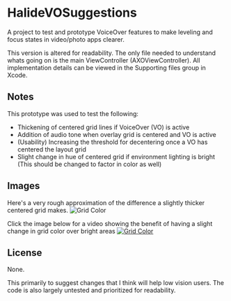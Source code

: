 HalideVOSuggestions
===


A project to test and prototype VoiceOver features to make leveling and focus states in video/photo apps clearer.

This version is altered for readability. The only file needed to understand whats going on is the main ViewController (AXOViewController). All implementation details can be viewed in the Supporting files group in Xcode.

## Notes

This prototype was used to test the following:

- Thickening of centered grid lines if VoiceOver (VO) is active
- Addition of audio tone when overlay grid is centered and VO is active
- (Usability) Increasing the threshold for decentering once a VO has centered the layout grid
- Slight change in hue of centered grid if environment lighting is bright (This should be changed to factor in color as well)

## Images

Here's a very rough approximation of the difference a slightly thicker centered grid makes.
![Grid Color](https://i.imgur.com/WbVXp1f.png)

Click the image below for a video showing the benefit of having a slight change in grid color over bright areas
[![Grid Color](https://i.imgur.com/Pv05hjo.png)](https://streamable.com/42h1w)


## License

None. 

This primarily to suggest changes that I think will help low vision users. The code is also largely untested and prioritized for readability.